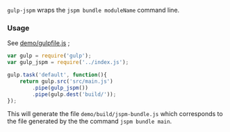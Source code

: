 `gulp-jspm` wraps the `jspm bundle moduleName` command line.

### Usage

See [demo/gulpfile.js](demo/gulpfile.js) ;

```js
var gulp = require('gulp');
var gulp_jspm = require('../index.js');

gulp.task('default', function(){
    return gulp.src('src/main.js')
        .pipe(gulp_jspm())
        .pipe(gulp.dest('build/'));
});
```

This will generate the file `demo/build/jspm-bundle.js` which corresponds to the file generated by the the command `jspm bundle main`.
